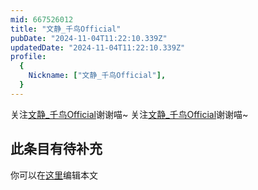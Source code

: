 ```yaml
---
mid: 667526012
title: "文静_千鸟Official"
pubDate: "2024-11-04T11:22:10.339Z"
updatedDate: "2024-11-04T11:22:10.339Z"
profile:
  {
    Nickname: ["文静_千鸟Official"],
  }
---
```


关注[文静_千鸟Official](https://space.bilibili.com/667526012)谢谢喵~ 关注[文静_千鸟Official](https://space.bilibili.com/667526012)谢谢喵~

## 此条目有待补充
你可以在[这里](https://github.com/Yuhanawa/VTuber.ICU-Content/edit/master/v/文静_千鸟Official/index.md)编辑本文
